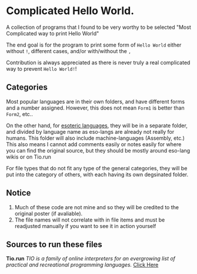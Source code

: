 # Complicated Hello World.
A collection of programs that I found to be very worthy to be selected "Most Complicated way to print Hello World"

The end goal is for the program to print some form of `Hello World` either without `!`, different cases, and/or with/without the `,`

Contribution is always appreciated as there is never truly a real complicated way to prevent `Hello World!`!

## Categories
Most popular languages are in their own folders, and have different forms and a number assigned. However, this does not mean `Form1` is better than `Form2`, etc.. 

On the other hand, for [esoteric languages](https://en.wikipedia.org/wiki/Esoteric_programming_language), they will be in a separate folder, and divided by language name as eso-langs are already not really for humans. This folder will also include machine-languages (Assembly, etc.) This also means I cannot add comments easily or notes easily for where you can find the original source, but they should be mostly around eso-lang wikis or on Tio.run

For file types that do not fit any type of the general categories, they will be put into the category of others, with each having its own degsinated folder.

## Notice

1. Much of these code are not mine and so they will be credited to the original poster (if avaliable).
2. The file names will not correlate with in file items and must be readjusted manually if you want to see it in action yourself

## Sources to run these files

**Tio.run**
_TIO is a family of online interpreters for an evergrowing list of practical and recreational programming languages._
[Click Here](https://tio.run/#)
